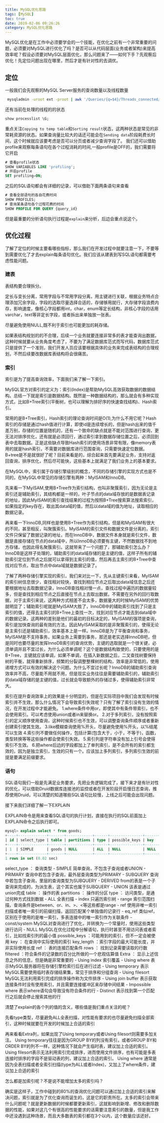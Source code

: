 ```yaml
---
title: MySQL优化思路
tags: [MySQL]
toc: true
date: 2019-02-06 09:26:26
category: MySQL优化思路
---
```

MySQL优化是在工作中必须要学会的一个技能，在优化之前有一个非常重要的问题，必须要对MySQL进行优化了吗？是否可以从代码层面(业务或者架构)来提高效率呢？假设必须要对MySQL层面优化，那么问题来了——如何下手？先观察后优化！先定位问题出现在哪里，然后才是有针对性的去调优。
<!-- more -->
## 定位
一般我们会先观察的MySQL Server服务的查询数量以及线程数量
```bash
 mysqladmin -uroot ext -proot | awk '/Queries/{q=$4}/Threads_connected/{tc=$4}/Threads_running/{tr=$4}END{printf("Queries\tThreads_connected\tThreads_running\n%d\t%d\t%d\n",q,tc,tr)}'
 ```
还有当前在处理的线程的的状态
```sql
show processlist \G;
```
重点关注`Copying to temp table`和`Sorting result`状态，这两种状态是常见的非常耗资源的状态。如果查询量比较大的话还可能会在`Sending data`阶段耗费长时间，这个时候就应该要考虑是否可以分页或者减少查询字段了。
我们还可以借助profile来观察每条语句在各个过程消耗的时间,一般profile是OFF的，我们需要将它开启
```sql
# 查看profile状态
SHOW VARIABLES LIKE 'profiling';
# 开启profile
SET profiling=ON;
```
之后的SQL语句都会有详细的记录，可以借助下面两条语句来查看
```sql
# 查看全部语句的各自花费时间
SHOW PROFILES;
# 查询某条语句各个过程花费的时间
SHOW PROFILE FOR QUERY {query_id}
```
但是最重要的分析语句执行过程是`explain`来分析，后边会重点说这个。

## 优化过程
了解了定位的时候主要看哪些指标，那么我们在开发过程中就要注意一下，不要等到需要优化了才去explain每条语句优化。我们应该从建表到写SQL语句都需要考虑性能问题。

### 建表

表结构要合理拆分。 

定长与变长分离，常用字段与不常用字段分离，用主键进行关联，根据业务特点合理添加冗余字段，字段的选取尽量选择合适的，存储够用就行，大存储字段浪费内存，影响速度，像核心字段都用int，char，enum等定长结构，非核心字段的话用varchar，text等非定长字段，或者拆出来单独放一张表。

尽量避免使用NULL,既不利于索引也可能更加的耗存储。

如果表结构规划的的不合理，后续一个业务就要连接非常多的表才能查询出数据，这种时候就要从业务角度考虑了，不要为了满足数据库范式而写代码，数据库范式只是提供了一个准则，我们开发人员应该要根据具体的业务来完成表结构的合理规划，不然后续要改数据库表结构将会很痛苦。

### 索引

索引是为了提高查询效率，下面我们来了解一下索引。

MySQL官方对索引的定义为：索引(Index)是帮助MySQL高效获取数据的数据结构。总结一下就是索引是数据结构。既然是一种数据结构的，那么就会有多种实现方式，比如B+Tree索引(平衡树，也可以理解为排好序的快速查找结构)、Hash索引。

常用的是B+Tree索引，Hash索引的理论查询时间是O(1),为什么不用它呢？Hash索引的存储是通过hash值进行计算，即使id是连续增长的，但是hash出来的值千差万别，存储的位置是随机的，还有一个致命的缺点就是不能对范围进行查询，更无法对排序优化，还有就是必须回行，通过索引拿到数据存储位置之后，必须回到表中去取数据。正是这些缺点导致Hash索引的使用场景非常有限，像memory表用的就是hash索引，不需要对数据库进行范围查询，只需要快速定位数据。B+tree是不是就很好了呢？目前来看是的，综合起来首先要满足业务，支持对返回查询，排序优化，然后尽可能快，这些基本上就满足了我们业务上的基本要求。

在MySQL中，索引属于存储引擎级别的概念，不同的存储引擎的实现方式也是不同的，在MySQL中常见的存储引擎有两种：MyISAM和InnoDB。

先来看一下MyISAM,使用B+Tree作为索引结构，也叫非聚簇索引，因为无论是主索引还是辅助索引，其结构都是一样的，叶子节点的data域存放的是数据表记录的地址，因此MyISAM的索引查找结果的过程为按照B+Tree搜索算法搜索索引，如果指定的key存在，取出其data域的值，然后以data域的值为地址，读取相应的数据记录。

再来看一下InnoDB,同样也是使用B+Tree作为索引结构，但是和MyISAM有很大的不同，甚至相反，叫聚簇索引。MyISAM的索引文件和数据文件是分离的，索引文件只保留了数据记录的地址，而在InnoDB中，数据文件本身就是索引文件，数据是直接存储在节点的data域中，所以InnoDB必须要有主键，不然数据找不到地方存储，也因此得名聚簇索引。这就带来了一个问题了，那辅助索引怎么办？InnoDB是这样子处理的，辅助索引的data域存储的是主键的值，这样子所有的辅助索引定位到节点之后就可以拿得到主索引的值，然后再去主索引的B+Tree中查找对应节点，取出节点中data域就是数据记录了。

了解了两种存储引擎实现的索引，我们来对比一下，先从主键索引来看，MyISAM的索引树信息很少，查找相对较快，查找到相应节点之后取出data域信息之后还要根据地址去取数据记录，InnoDB查找相对慢一点，查找过程中遍历的数据量较多，但是查找到相应节点之后直接在节点上去取出数据，不需要在另外的回行取数据，对于主索引来说，这两种方式相差不会太多，数据量大的时候MyISAM的优势就明显了；辅助索引呢就是MyISAM大胜了，InnoDB中的辅助索引找到了只是主索引的值，还得去主索引的B+Tree上查找一次，找到对应节点才能去到data域中的数据记录。这两种的差别是他们的最初的目标决定的，MyISAM的强项是查询，索引是加快查询的最有效的方法，因此MyISAM采取的是非聚簇索引的，使得无论是主索引还是辅助索引，效率基本上是一样。InnoDB是为了平衡查询和事务，MyISAM是不支持事务，如果业务上需要到事务，那还是老实选择InnoDB吧，但是同时也要尽量的发挥InnoDB索引的查询优势，主键的选取就是一个很关键，必须单调并且不宜过长，为什么必须单调呢？这个是数据结构致使的，只要使用的是B+Tree，主键就应该单调，如果不单调，在插入新数据之后，二叉查找树要保持树的平衡，就得重新排序，频繁的分裂调整整棵树的结构，效率是非常低的，使用递增方式可以有效的解决这个问题。为什么不宜过长呢？InnoDB的辅助索引查询效率并不高，尽量能不用就不用，但是现实业务往往是需要辅助索引的，辅助索引的data域存储的是主键的值，过长就会导致额外的存储过多，使得辅助索引非常大。

索引在提升查询效率上的效果是十分明显的，但是在实际项目中我们会发现有时候索引并不生效，那么什么情况下会导致索引失效呢？只有了解了索引没有生效的情况，在开发过程中才能避免。
1.where条件中用or，即使其中有条件带索引，也不会使用索引。可以考虑使用union或者in来替换or。
2.对于多列索引，没有按照索引的定义顺序使用查询，这种时候索引也不生效，可以调整查询条件顺序或者重新创建索引使其生效。
3.like模糊查询使用%开头，尽量避免使用%开头，以%结尾可以生效
4.索引列不要做任何操作，包括计算(包含大于，小于，不等于)，函数，类型转换等等这些操作都会使索引失效。
5.索引列是字符串没有加上引号会使得索引不生效。
6.把where后边的字段都加上了单列索引，是不会所有的索引都生效的，因为是独立索引，生效的只有一个。应该加上多列索引，多列索引生效的前提是要满足前缀要求。

### 语句
SQL语句我们一般是先满足业务要求，先把业务逻辑完成了，接下来才是有针对性的优化，可以借助Druid数据库连接池的监控或者在开发阶段开启慢日志查询，推荐使用Druid，可以清楚的知道哪些SQL语句比较慢，上线之后可能会出现问题。

接下来我们详细了解一下EXPLAIN

EXPLAIN命令是用来查看SQL语句的执行计划，直接在执行的SQL前面加上EXPLAIN命令之后执行即可。

```SQL
mysql> explain select * from goods;
+----+-------------+-------+------------+------+---------------+------+---------+------+------+----------+-------+
| id | select_type | table | partitions | type | possible_keys | key  | key_len | ref  | rows | filtered | Extra |
+----+-------------+-------+------------+------+---------------+------+---------+------+------+----------+-------+
| 1  | SIMPLE      | goods | NULL       | ALL  | NULL          | NULL | NULL    | NULL | 2    | 100.00   | NULL  |
+----+-------------+-------+------------+------+---------------+------+---------+------+------+----------+-------+
1 rows in set (0.02 sec)
```
select_type ： 查询类型
    - SIMPLE 简单查询，不包含子查询或者UNION
    - PRIMARY 查询中若包含子查询，最外层查询类型为PRIMARY
    - SUBQUERY 查询中若包含子查询，里层的查询类型为SUBQUERY
    - DERIVED from的表是一个子查询来完成的，为派生表，这个其实也属于SUBQUERY
    - UNION 该表是通过union完成
table ： 操作的表
partitions ： 操作的分区
type ： 访问类型，是通过何种方式找到数据
    - ALL 全表扫描
    - index 只遍历索引树
    - range 索引范围扫描，查询条件是between、or、in、>、<等这些都是range
    - ref 使用非唯一索引扫描或者唯一索引的前缀扫描，返回匹配某个单独值的记录行
    - eq_ref 类似ref，区别在于使用的是唯一索引，多表连接中的唯一索引作为关联条件
    - const/system MySQL对查询进行了优化，并转换为一个常量时，使用这些类型进行访问
    - NULL MySQL在优化过程中分解语句，执行时甚至不用访问表或者索引，比如找索引列的最小值
possible_keys ：可能用到的索引，但不一定会被使用
key ： 在查询中实际使用的索引
key_length ：索引字段的最大可能长度，并非实际使用长度
ref ： 表的连接匹配条件
rows ： 找到记录需要读取的行数
filtered ：符合条件的记录数的百分比所做的一个悲观估算值
Extra ： 显示上述信息之外的信息，但是确是非常重要的
    - Using index 索引覆盖
    - Using where 表示MySQL服务器将在存储引擎检索行后在进行过滤
    - Using temporary 表示MySQL需要使用临时表存储结果集，常见于排序和分组查询
    - Using filesort MySQL无法利用索引完成的排序操作称为文件排序
    - Using join buffer 表示获取连接条件时没有使用索引，并且需要连接缓冲区来存储中间结果
    - Impossible where 表示where语句会导致没有符合条件的行
    - Distinct 表示找到第一个匹配行之后就会停止搜索其他的行

清楚了explain的各个列的值的含义，哪些值是我们重点关注的呢？

先看type类型，尽量避免ALL全表扫描，对性能有要求的也尽量避免扫描全部索引，这种时候就要在开发的时候加上合适的索引

再来看看Extra列，如果出现了Using temporary或者Using filesort则需要多加关注。
Using temporary往往是因为GROUP BY的列没有索引，或者GROUP BY和ORDER BY的列不一样，这种情况下就会产生临时表，建议加上合适的索引。
Using filesort表示无法利用索引完成排序，进而使用文件排序，也有可能是多表连接时排序的字段不是驱动表的列，建议加上合适的索引。
Using where 通常是因为全表扫描或者全索引扫描(type为ALL或者Index)，又加上了where条件，建议加上合适的索引

怎么都是加索引呢？不是说不能增加太多的索引吗？

确实是这样子，工作中碰到的80%的查询优化问题可以通过加上合适的索引来解决问题，索引就是为了优化查询而诞生的，这是它的职责所在。太多的索引会带来什么问题呢？就是更新数据的时候都要更新索引，这就影响到新增、修改和删除数据的性能，如果对这几个有很高的性能要求的话需要注意索引的数量，但是我工作中还没遇到这种场景，而且大多数表的索引都在3个以内，这个数量应该还好。








